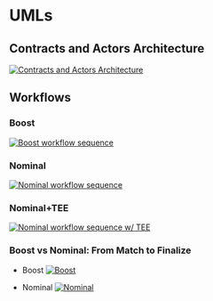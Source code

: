 # UMLs

## Contracts and Actors Architecture
[![Contracts and Actors Architecture](https://tinyurl.com/2n6qr3ja)](https://tinyurl.com/2n6qr3ja)<!--![Contracts and Actors Architecture](./architecture-ODB.puml)-->

## Workflows

### Boost
[![Boost workflow sequence](https://tinyurl.com/2nr8ystu)](https://tinyurl.com/2nr8ystu)<!--![Boost workflow sequence](./nominalworkflow-ODB-boost.puml)-->

### Nominal
[![Nominal workflow sequence](https://tinyurl.com/2ll7bv8f)](https://tinyurl.com/2ll7bv8f)<!--![Nominal workflow sequence](./nominalworkflow-ODB.puml)-->

### Nominal+TEE
[![Nominal workflow sequence w/ TEE](https://tinyurl.com/2j3ph3sj)](https://tinyurl.com/2j3ph3sj)<!--![Nominal workflow sequence w/ TEE](./nominalworkflow-ODB+TEE.puml)-->

### Boost vs Nominal: From Match to Finalize

* Boost
[![Boost](https://tinyurl.com/2ox8vc6y)](https://tinyurl.com/2ox8vc6y)<!--![Boost](./nominalworkflow-ODB-2b-match2finalize-boost.puml)-->

* Nominal
[![Nominal](https://tinyurl.com/2z24n4o7)](https://tinyurl.com/2z24n4o7)<!--![Nominal](./nominalworkflow-ODB-2a-match2finalize-classic.puml)-->